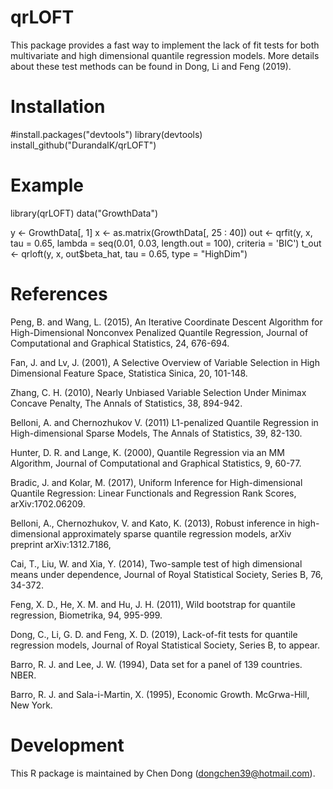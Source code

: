 # qrLOFT
This package provides a fast way to implement the lack of fit tests for both multivariate and high dimensional quantile regression models. More details about these test methods can be found in Dong, Li and Feng (2019).

# Installation

#install.packages("devtools")
library(devtools)
install_github("DurandalK/qrLOFT")
    
# Example

library(qrLOFT)
data("GrowthData")

y <- GrowthData[, 1]
x <- as.matrix(GrowthData[, 25 : 40])
out <- qrfit(y, x, tau = 0.65, lambda = seq(0.01, 0.03, length.out = 100), criteria = 'BIC')
t_out <- qrloft(y, x, out$beta_hat, tau = 0.65, type = "HighDim")

# References
Peng, B. and Wang, L. (2015), An Iterative Coordinate Descent Algorithm for High-Dimensional Nonconvex Penalized Quantile Regression, Journal of Computational and Graphical Statistics, 24, 676-694.

Fan, J. and Lv, J. (2001), A Selective Overview of Variable Selection in High Dimensional Feature Space, Statistica Sinica, 20, 101-148.
    
Zhang, C. H. (2010), Nearly Unbiased Variable Selection Under Minimax Concave Penalty, The Annals of Statistics, 38, 894-942. 
    
Belloni, A. and Chernozhukov V. (2011) L1-penalized Quantile Regression in High-dimensional Sparse Models, The Annals of Statistics, 39, 82-130.

Hunter, D. R. and Lange, K. (2000), Quantile Regression via an MM Algorithm, Journal of Computational and Graphical Statistics, 9, 60-77.

Bradic, J. and Kolar, M. (2017), Uniform Inference for High-dimensional Quantile Regression: Linear Functionals and Regression Rank Scores, arXiv:1702.06209.
    
Belloni, A., Chernozhukov, V. and Kato, K. (2013), Robust inference in high-dimensional approximately sparse quantile regression models, arXiv preprint arXiv:1312.7186,
    
Cai, T., Liu, W. and Xia, Y. (2014), Two-sample test of high dimensional means under dependence, Journal of Royal Statistical Society, Series B, 76, 34-372.

Feng, X. D., He, X. M. and Hu, J. H. (2011), Wild bootstrap for quantile regression, Biometrika, 94, 995-999.
    
Dong, C., Li, G. D. and Feng, X. D. (2019), Lack-of-fit tests for quantile regression models, Journal of Royal Statistical Society, Series B, to appear.

Barro, R. J. and Lee, J. W. (1994), Data set for a panel of 139 countries. NBER.

Barro, R. J. and Sala-i-Martin, X. (1995), Economic Growth. McGrwa-Hill, New York.

# Development
This R package is maintained by Chen Dong (dongchen39@hotmail.com).